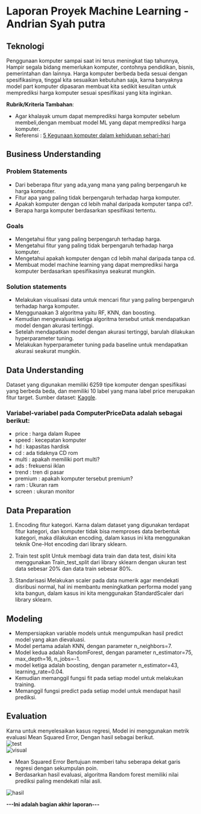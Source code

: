 # Laporan Proyek Machine Learning - Andrian Syah putra
 
## Teknologi
 
Penggunaan komputer sampai saat ini terus meningkat tiap tahunnya, Hampir segala bidang memerlukan komputer, contohnya pendidikan, bisnis, pemerintahan dan lainnya. Harga komputer berbeda beda sesuai dengan spesifikasinya, tinggal kita sesuaikan kebutuhan saja, karna banyaknya model part komputer dipasaran membuat kita sedikit kesulitan untuk memprediksi harga komputer sesuai spesifikasi yang kita inginkan.
 
**Rubrik/Kriteria Tambahan**:
- Agar khalayak umum dapat memprediksi harga komputer sebelum membeli,dengan membuat model ML yang dapat memprediksi harga komputer.
- Referensi : [5 Kegunaan komputer dalam kehidupan sehari-hari](https://tekno.kompas.com/read/2021/09/21/20030027/5-kegunaan-komputer-dalam-kehidupan-sehari-hari)
 
## Business Understanding
 
### Problem Statements
 
- Dari beberapa fitur yang ada,yang mana yang paling berpengaruh ke harga komputer.
- Fitur apa yang paling tidak berpengaruh terhadap harga komputer.
- Apakah komputer dengan cd lebih mahal daripada komputer tanpa cd?.
- Berapa harga komputer berdasarkan spesifikasi tertentu.
 
### Goals
 
- Mengetahui fitur yang paling berpengaruh terhadap harga.
- Mengetahui fitur yang paling tidak berpengaruh terhadap harga komputer.
- Mengetahui apakah komputer dengan cd lebih mahal daripada tanpa cd.
- Membuat model machine learning yang dapat memprediksi harga komputer berdasarkan spesifikasinya seakurat mungkin.
 
 
### Solution statements
- Melakukan visualisasi data untuk mencari fitur yang paling berpengaruh terhadap harga komputer.
- Menggunaakan 3 algoritma yaitu RF, KNN, dan boosting.
- Kemudian mengevaluasi ketiga algoritma tersebut untuk mendapatkan model dengan akurasi tertinggi.
- Setelah mendapatkan model dengan akurasi tertinggi, barulah dilakukan hyperparameter tuning.
- Melakukan hyperparameter tuning pada baseline untuk mendapatkan akurasi seakurat mungkin.                             
 
## Data Understanding
Dataset yang digunakan memiliki 6259 tipe komputer dengan spesifikasi yang berbeda beda, dan memiliki 10 label yang mana label price merupakan fitur target. Sumber dataset: [Kaggle](https://www.kaggle.com/ritikmaheshwari/computer-price-prediction?select=ComputerPricesData.csv).
 
 
### Variabel-variabel pada ComputerPriceData adalah sebagai berikut:
- price : harga dalam Rupee
- speed : kecepatan komputer
- hd : kapasitas hardisk
- cd : ada tidaknya CD rom
- multi : apakah memiliki port multi?
- ads : frekuensi iklan
- trend : tren di pasar
- premium : apakah komputer tersebut premium?
- ram : Ukuran ram
- screen : ukuran monitor
 
 
## Data Preparation

1. Encoding fitur kategori.
Karna dalam dataset yang digunakan terdapat fitur kategori, dan komputer tidak bisa memproses data berbentuk kategori, maka dilakukan encoding, dalam kasus ini kita menggunakan teknik One-Hot encoding dari library sklearn.

2. Train test split
Untuk membagi data train dan data test, disini kita menggunakan Train_test_split dari library sklearn dengan ukuran test data sebesar 20% dan data train sebesar 80%.

3. Standarisasi
Melakukan scaler pada data numerik agar mendekati disribusi normal, hal ini membantu meningkatkan performa model yang kita bangun, dalam kasus ini kita menggunakan StandardScaler dari library sklearn.
                     
## Modeling
- Mempersiapkan variable models untuk mengumpulkan hasil predict model yang akan dievaluasi.
- Model pertama adalah KNN, dengan parameter n_neighbors=7.
- Model kedua adalah RandomForest, dengan parameter n_estimator=75, max_depth=16, n_jobs=-1.
- model ketiga adalah boosting, dengan parameter n_estimator=43, learning_rate=0.04.
- Kemudian memanggil fungsi fit pada setiap model untuk melakukan training.
- Memanggil fungsi predict pada setiap model untuk mendapat hasil prediksi.
                                
## Evaluation
Karna untuk menyelesaikan kasus regresi, Model ini menggunakan metrik evaluasi Mean Squared Error, Dengan hasil sebagai berikut.
\
![test](https://zippyimage.com/images/2021/11/12/bd5e4e8508eba8de2a5e79a752fef810.png)
\
![visual](https://zippyimage.com/images/2021/11/15/21283abe5f25e273dee68b8071eee66a.png)

- Mean Squared Error Bertujuan memberi tahu seberapa dekat garis regresi dengan sekumpulan poin.
- Berdasarkan hasil evaluasi, algoritma Random forest memiliki nilai prediksi paling mendekati nilai asli.

![hasil](https://zippyimage.com/images/2021/11/15/7d203414acf50bd3181037fc5e2d9940.png)

**---Ini adalah bagian akhir laporan---**
